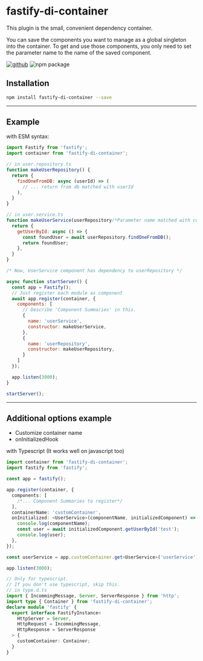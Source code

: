 # fastify-di-container

This plugin is the small, convenient dependency container.

You can save the components you want to manage as a global singleton into the container.
To get and use those components, you only need to set the parameter name to the name of the saved component.

[![github](https://img.shields.io/github/last-commit/jinkyuhan/fastify-di-container)]()
![npm package](https://img.shields.io/badge/npm%20package-v1.0.0-brightgreen.svg)

## Installation

```bash
npm install fastify-di-container --save
```

---

## Example

with ESM syntax:

```javascript
import Fastify from 'fastify';
import container from 'fastify-di-container';

// in user.repository.ts
function makeUserRepository() {
  return {
    findOneFromDB: async (userId) => (
      // ... return from db matched with userId
    ),
  }
}

// in user.service.ts
function makeUserService(userRepository/*Parameter name matched with component name*/) {
  return {
    getUserById: async () => {
      const foundUser = await userRepository.findOneFromDB();
      return foundUser;
    },
  }
}

/* Now, UserService component has dependency to userRepository */

async function startServer() {
  const app = Fastify();
  // Just register each module as component
  await app.register(container, {
    components: [
      // Describe 'Component Summaries' in this.
      {
        name: 'userService',
        constructor: makeUserService,
      },
      {
        name: 'userRepository',
        constructor: makeUserRepository,
      }
    ]
  });

  app.listen(3000);
}

startServer();
```

---

## Additional options example

- Customize container name
- onInitializedHook

with Typescript (It works well on javascript too)

```typescript
import container from 'fastify-di-container';
import fastify from 'fastify';

const app = fastify();

app.register(container, {
  components: [
    /*... Component Summaries to register*/
  ],
  containerName: 'customContainer',
  onInitialized: <UserService>(componentName, initializedComponent) => {
    console.log(componentName);
    const user = await initializedComponent.getUserById('test');
    console.log(user);
  },
});

const userService = app.customContainer.get<UserService>('userService');

app.listen(3000);

// Only for typescript.
// If you don't use typescript, skip this.
// in type.d.ts
import { IncommingMessage, Server, ServerResponse } from 'http';
import type { Container } from 'fastify-di-container';
declare module 'fastify' {
  export interface FastifyInstance<
    HttpServer = Server,
    HttpRequest = IncommingMessage,
    HttpResponse = ServerResponse
  > {
    customContainer: Container;
  }
}
```
